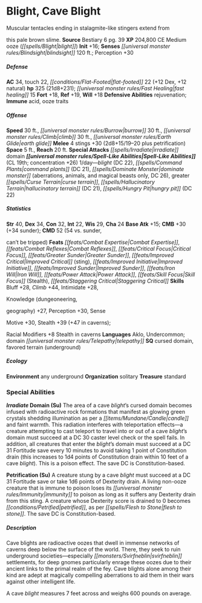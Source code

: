 ﻿---
cssclass: [monsters]

---

# Blight, Cave Blight
Muscular tentacles ending in stalagmite-like stingers extend from

this pale brown slime.
**Source** Bestiary 6 pg. 39
**XP** 204,800
CE Medium ooze (_[[spells/Blight|blight]]_)
**Init** +16; **Senses** _[[universal monster rules/Blindsight|blindsight]]_ 120 ft.; Perception +30

##### Defense

**AC** 34, touch 22, _[[conditions/Flat-Footed|flat-footed]]_ 22 (+12 Dex, +12 natural)
**hp** 325 (21d8+231); _[[universal monster rules/Fast Healing|fast healing]]_ 15
**Fort** +18, **Ref** +19, **Will** +18
**Defensive Abilities** rejuvenation; **Immune** acid, ooze traits

##### Offense
**Speed** 30 ft., _[[universal monster rules/Burrow|burrow]]_ 30 ft., _[[universal monster rules/Climb|climb]]_ 30 ft., _[[universal monster rules/Earth Glide|earth glide]]_
**Melee** 4 stings +30 (2d8+15/19–20 plus petrification)
**Space** 5 ft., **Reach** 20 ft.
**Special Attacks** _[[spells/Irradiate|irradiate]]_ domain
**_[[universal monster rules/Spell-Like Abilities|Spell-Like Abilities]]_** (CL 19th; concentration +26)
1/day—_blight_ (DC 22), _[[spells/Command Plants|command plants]]_ (DC 21), _[[spells/Dominate Monster|dominate monster]]_ (aberrations, animals, and magical beasts only, DC 26), greater _[[spells/Curse Terrain|curse terrain]]_, _[[spells/Hallucinatory Terrain|hallucinatory terrain]]_ (DC 21), _[[spells/Hungry Pit|hungry pit]]_ (DC 22)

##### Statistics
**Str** 40, **Dex** 34, **Con** 32, **Int** 22, **Wis** 29, **Cha** 24
**Base Atk** +15; **CMB** +30 (+34 sunder); **CMD** 52 (54 vs. sunder,

can’t be tripped)
**Feats** _[[feats/Combat Expertise|Combat Expertise]]_, _[[feats/Combat Reflexes|Combat Reflexes]]_, _[[feats/Critical Focus|Critical Focus]]_, _[[feats/Greater Sunder|Greater Sunder]]_, _[[feats/Improved Critical|Improved Critical]]_ (sting), _[[feats/Improved Initiative|Improved Initiative]]_, _[[feats/Improved Sunder|Improved Sunder]]_, _[[feats/Iron Will|Iron Will]]_, _[[feats/Power Attack|Power Attack]]_, _[[feats/Skill Focus|Skill Focus]]_ (Stealth), _[[feats/Staggering Critical|Staggering Critical]]_
**Skills** Bluff +28, _Climb_ +44, Intimidate +28,

Knowledge (dungeoneering,

geography) +27, Perception +30, Sense

Motive +30, Stealth +39 (+47 in caverns);

Racial Modifiers +8 Stealth in caverns
**Languages** Aklo, Undercommon; domain _[[universal monster rules/Telepathy|telepathy]]_
**SQ** cursed domain, favored terrain (underground)

##### Ecology

**Environment** any underground
**Organization** solitary
**Treasure** standard

### Special Abilities

**_Irradiate_ Domain (Su)** The area of a cave _blight_’s cursed domain becomes infused with radioactive rock formations that manifest as glowing green crystals shedding illumination as per a _[[items/Mundane/Candle|candle]]_ and faint warmth. This radiation interferes with teleportation effects—a creature attempting to cast teleport to travel into or out of a cave _blight_’s domain must succeed at a DC 30 caster level check or the spell fails. In addition, all creatures that enter the _blight_’s domain must succeed at a DC 31 Fortitude save every 10 minutes to avoid taking 1 point of Constitution drain (this increases to 1d4 points of Constitution drain within 10 feet of a cave _blight_). This is a poison effect. The save DC is Constitution-based.

**Petrification (Su)** A creature stung by a cave _blight_ must succeed at a DC 31 Fortitude save or take 1d6 points of Dexterity drain. A living non-ooze creature that is immune to poison loses its _[[universal monster rules/Immunity|immunity]]_ to poison as long as it suffers any Dexterity drain from this sting. A creature whose Dexterity score is drained to 0 becomes _[[conditions/Petrified|petrified]]_, as per _[[spells/Flesh to Stone|flesh to stone]]_. The save DC is Constitution-based.

##### Description

Cave blights are radioactive oozes that dwell in immense networks of caverns deep below the surface of the world. There, they seek to ruin underground societies—especially _[[monsters/Svirfneblin|svirfneblin]]_ settlements, for deep gnomes particularly enrage these oozes due to their ancient links to the primal realm of the fey. Cave blights alone among their kind are adept at magically compelling aberrations to aid them in their wars against other intelligent life.

A cave _blight_ measures 7 feet across and weighs 600 pounds on average.